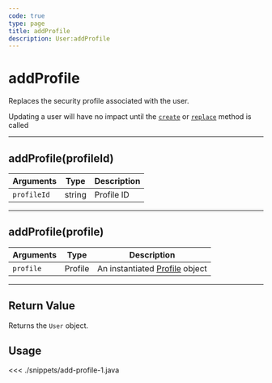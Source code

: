 ```yaml
---
code: true
type: page
title: addProfile
description: User:addProfile
---
```


# addProfile

Replaces the security profile associated with the user.

<div class="alert alert-info">
Updating a user will have no impact until the <a href="/sdk/android/3/controllers/user/create/"><code>create</code></a> or <a href="/sdk/android/3/controllers/user/replace/"><code>replace</code></a> method is called
</div>

---

## addProfile(profileId)

| Arguments   | Type   | Description |
| ----------- | ------ | ----------- |
| `profileId` | string | Profile ID  |

---

## addProfile(profile)

| Arguments | Type    | Description                                                           |
| --------- | ------- | --------------------------------------------------------------------- |
| `profile` | Profile | An instantiated [Profile](/sdk/android/3/controllers/profile/) object |

---

## Return Value

Returns the `User` object.

## Usage

<<< ./snippets/add-profile-1.java
